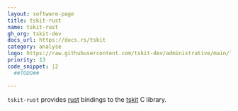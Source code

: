```yaml
---
layout: software-page
title: tskit-rust
name: tskit-rust
gh_org: tskit-dev
docs_url: https://docs.rs/tskit
category: analyse
logo: https://raw.githubusercontent.com/tskit-dev/administrative/main/logos/svg/tskit/Tskit_logo_on_black_no_background.eps.svg
priority: 13
code_snippet: |2
  ##TODO##

---
```

`tskit-rust` provides [rust](https://www.rust-lang.org/) bindings to the [tskit](https://tskit.dev/tskit) C library.

